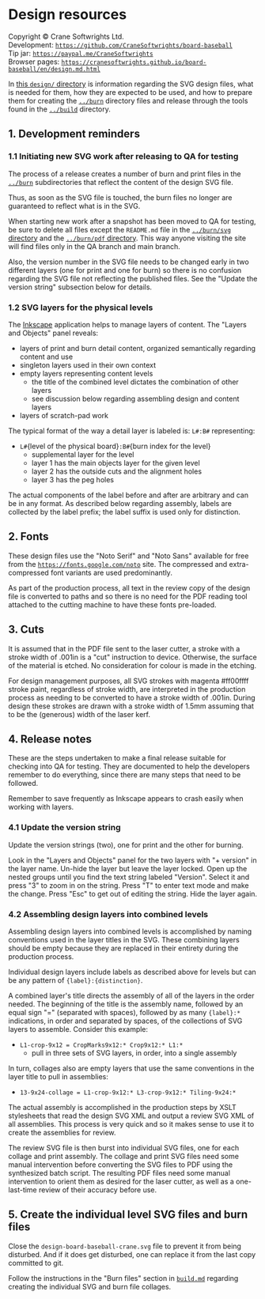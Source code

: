 # Design resources

Copyright © Crane Softwrights Ltd.  
Development: [`https://github.com/CraneSoftwrights/board-baseball`](https://github.com/CraneSoftwrights/board-baseball)  
Tip jar: [`https://paypal.me/CraneSoftwrights`](https://paypal.me/CraneSoftwrights)  
Browser pages: [`https://cranesoftwrights.github.io/board-baseball/en/design.md.html`](https://cranesoftwrights.github.io/board-baseball/en/design.md.html)  

In [this `design/` directory](../design) is information regarding the SVG design files, what is needed for them, how they are expected to be used, and how to prepare them for creating the [`../burn`](burn.md) directory files and release through the tools found in the [`../build`](build.md) directory.

## 1. Development reminders

### 1.1 Initiating new SVG work after releasing to QA for testing

The process of a release creates a number of burn and print files in the [`../burn`](../burn) subdirectories that reflect the content of the design SVG file.

Thus, as soon as the SVG file is touched, the burn files no longer are guaranteed to reflect what is in the SVG.

When starting new work after a snapshot has been moved to QA for testing, be sure to delete all files except the `README.md` file in the [`../burn/svg` directory](../burn/svg) and the [`../burn/pdf` directory](../burn/pdf). This way anyone visiting the site will find files only in the QA branch and main branch.

Also, the version number in the SVG file needs to be changed early in two different layers (one for print and one for burn) so there is no confusion regarding the SVG file not reflecting the published files. See the "Update the version string" subsection below for details.

### 1.2 SVG layers for the physical levels

The [Inkscape](https://inkscape.org) application helps to manage layers of content. The "Layers and Objects" panel reveals:

- layers of print and burn detail content, organized semantically regarding content and use
- singleton layers used in their own context
- empty layers representing content levels
  - the title of the combined level dictates the combination of other layers
  - see discussion below regarding assembling design and content layers
- layers of scratch-pad work

The typical format of the way a detail layer is labeled is: `L#:B#` representing:

- `L#`{level of the physical board}`:B#`{burn index for the level}
   - supplemental layer for the level
   - layer 1 has the main objects layer for the given level
   - layer 2 has the outside cuts and the alignment holes
   - layer 3 has the peg holes

The actual components of the label before and after are arbitrary and can be in any format. As described below regarding assembly, labels are collected by the label prefix; the label suffix is used only for distinction.

## 2. Fonts

These design files use the "Noto Serif" and "Noto Sans" available for free from the [`https://fonts.google.com/noto`](https://fonts.google.com/noto) site. The compressed and extra-compressed font variants are used predominantly.

As part of the production process, all text in the review copy of the design file is converted to paths and so there is no need for the PDF reading tool attached to the cutting machine to have these fonts pre-loaded.

## 3. Cuts

It is assumed that in the PDF file sent to the laser cutter, a stroke with a stroke width of .001in is a "cut" instruction to device. Otherwise, the surface of the material is etched. No consideration for colour is made in the etching.

For design management purposes, all SVG strokes with magenta #ff00ffff stroke paint, regardless of stroke width, are interpreted in the production process as needing to be converted to have a stroke width of .001in. During design these strokes are drawn with a stroke width of 1.5mm assuming that to be the (generous) width of the laser kerf. 

## 4. Release notes

These are the steps undertaken to make a final release suitable for checking into QA for testing. They are documented to help the developers remember to do everything, since there are many steps that need to be followed.

Remember to save frequently as Inkscape appears to crash easily when working with layers.

### 4.1 Update the version string

Update the version strings (two), one for print and the other for burning. 

Look in the "Layers and Objects" panel for the two layers with "+ version" in the layer name. Un-hide the layer but leave the layer locked. Open up the nested groups until you find the text string labeled "Version". Select it and press "3" to zoom in on the string. Press "T" to enter text mode and make the change. Press "Esc" to get out of editing the string. Hide the layer again.

### 4.2 Assembling design layers into combined levels

Assembling design layers into combined levels is accomplished by naming conventions used in the layer titles in the SVG. These combining layers should be empty because they are replaced in their entirety during the production process.

Individual design layers include labels as described above for levels but can be any pattern of `{label}:{distinction}`.

A combined layer's title directs the assembly of all of the layers in the order needed. The beginning of the title is the assembly name, followed by an equal sign "=" (separated with spaces), followed by as many `{label}:*` indications, in order and separated by spaces, of the collections of SVG layers to assemble. Consider this example:

- `L1-crop-9x12 = CropMarks9x12:* Crop9x12:* L1:*`
  - pull in three sets of SVG layers, in order, into a single assembly

In turn, collages also are empty layers that use the same conventions in the layer title to pull in assemblies:

- `13-9x24-collage = L1-crop-9x12:* L3-crop-9x12:* Tiling-9x24:*`

The actual assembly is accomplished in the production steps by XSLT stylesheets that read the design SVG XML and output a review SVG XML of all assemblies. This process is very quick and so it makes sense to use it to create the assemblies for review.

The review SVG file is then burst into individual SVG files, one for each collage and print assembly. The collage and print SVG files need some manual intervention before converting the SVG files to PDF using the synthesized batch script. The resulting PDF files need some manual intervention to orient them as desired for the laser cutter, as well as a one-last-time review of their accuracy before use.

## 5. Create the individual level SVG files and burn files

Close the `design-board-baseball-crane.svg` file to prevent it from being disturbed. And if it does get disturbed, one can replace it from the last copy committed to git.

Follow the instructions in the "Burn files" section in [`build.md`](build.md) regarding creating the individual SVG and burn file collages.


